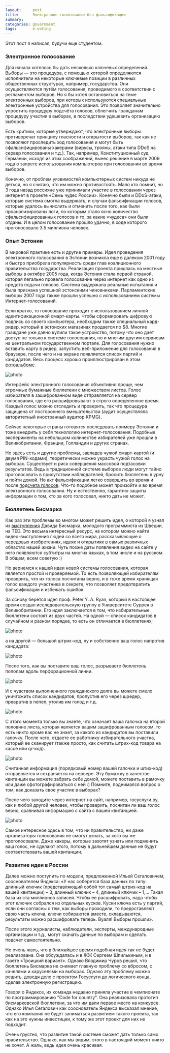 ```yaml
---
layout:     post
title:      Электронное голосование без фальсификации
summary:
categories: government
tags:       e-voting
---
```


Этот пост я написал, будучи еще студентом.

### Электронное голосование

Для начала хотелось бы дать несколько ключевых определений.
Выборы — это процедура, с помощью которой определяются исполнители на некоторые ключевые позиции в различных общественных структурах, например, государства.
Они осуществляются путём голосования, проводимого в соответствии с регламентом выборов.
Но я бы хотел остановиться на теме электронных выборов, при которых используются специальные электронные устройства для голосования.
Это позволяет значительно упростить процедуру подсчёта голосов, облегчить гражданам процедуру участия в выборах, в последствии удешевить организацию выборов.

Есть критики, которые утверждают, что электронные выборы противоречат принципу гласности и открытости выборов, так как не позволяют проследить ход голосования и могут быть сфальсифицированы хакерами (вирусы, трояны, атаки типа DDoS на сервер голосования и т.д.).
Так, например, Конституционный суд Германии, исходя из этих соображений, вынес решение в марте 2009 года о запрете использования компьютеров при голосовании во время выборов.

Конечно, от проблем уязвимостей компьютерных систем никуда не деться, но я считаю, что им можно противостоять.
Мало кто помнит, но 3 года назад россияне уже принимали участие в голосовании через интернет в проекте «Семь чудес России».
Конечно были и DDoS-атаки, которые система смогла выдержать; и случаи фальсификации голосов, которые удалось вычислить и отменить после того, как были проанализированы логи, по которым стало ясно количество сфальсифицированных голосов и то, за какие «чудеса» они были отданы.
И в целом голосование прошло удачно, в ходе которого проголосовало 3.5 миллиона человек.

### Опыт Эстонии

В мировой практике есть и другие примеры.
Идея проведения электронного голосования в Эстонии возникла еще в далеком 2001 году и быстро приобрела популярность среди глав коалиционного правительства государства.
Реализация проекта пришлась на местные выборы в октябре 2005 года, когда Эстония стала первой страной, которая легально провела голосование через интернет как одно из средств подачи голосов.
Система выдержала реальные испытания и была признана успешной эстонскими чиновниками.
Парламентские выборы 2007 года также прошли успешно с использованием системы Интернет-голосований.

Если кратко, то голосование проходит с использованием личной идентификационной смарт-карты.
Чтобы сформировать цифровую подпись со своего компьютера, необходим также специальный кард-ридер, который в эстонских магазинах продается по $8.
Многие граждане уже давно купили такое устройство, потому что оно дает доступ не только к системе голосования, но и многим другим сервисам на центральном государственном портале.
Для голосования нужно вставить карту в ридер, запустить веб-приложение для голосования в браузере, после чего и на экране появляется список партий и кандидатов.
Весь процесс хорошо проиллюстрирован в этом
[фотоальбоме](https://www.flickr.com/photos/jaanus/sets/72157594490033123/detail).

![photo](/images/2011-12-20-e-voting-without-falsification_1.png)

Интерфейс электронного голосования объективно проще, чем огромные бумажные бюллетени с множеством листов.
Голос избирателя в зашифрованном виде отправляется на сервер голосования, где его расшифровывают в строго определенное время.
Каждый голос можно отследить и проверить, так что процедура защищена от постороннего вмешательства (аудит осуществляла авторитетный иностранный аудитор KPMG).

Сейчас некоторые страны готовятся последовать примеру Эстонии и тоже внедрить у себя технологию интернет-голосования.
Подобные эксперименты на небольшом количестве избирателей уже прошли в Великобритании, Франции, Голландии и других странах.

Но здесь есть и другие проблемы, завладев чужой смарт-картой (и двумя PIN-кодами), теоретически можно украсть чужой голос на выборах.
Существует и риск совершения массовой подтасовки результатов.
Ведь в традиционной системе выборов люди могут тайно проголосовать в присутствии наблюдателей, бросить бюллетень в урну и пойти домой.
Но акт фальсификации легко совершить во время и после [подсчета голосов](http://www.forbes.ru/sobytiya/vlast/77204-vybory-2011-kollektsiya-narushenii).
Что-то подобное может произойти и во время электронного голосования.
Ну и естественно, гарантию защиты информации о том, кто за кого голосовал, никто дать не может.

### Бюллетень Бисмарка

Как раз эти проблемы во многом может решить идея, о которой я узнал из [выступления](http://www.ted.com/talks/david_bismark_e_voting_without_fraud) Давида Бисмарка, молодого программиста из Швеции, на TED.
Это весьма интересный ресурс, на котором можно найти видео-выступления людей со всего мира, рассказывающие о передовых изобретениях, идеях и открытиях в самых различных областях нашей жизни.
Чуть позже даты появления видео на сайте у него появляются субтитры на многих языках, в том числе и на русском.
В общем, всем советую :)

Но вернемся к нашей идеи новой системы голосования, которая является простой и проверяемой.
То есть позволяющей избирателям проверить, что их голоса посчитаны верно, и в тоже время хранящая голос каждого участника в секрете, что позволяет предотвратить фальсификации и избежать ошибок.

За основу берется идея проф. Peter Y. A. Ryan, который в настоящее время создал исследовательскую группу в Университете Суррея в Великобритании.
Его идея заключается в том, что избирательные бюллетени состоят из двух частей.
На одной — список кандидатов в случайном и разном порядке, то есть он отличается в бюллетенях;

![photo](/images/2011-12-20-e-voting-without-falsification_2.jpeg)

а на другой — большой штрих-код, ну и собственно ваш голос напротив кандидата:

![photo](/images/2011-12-20-e-voting-without-falsification_3.jpeg)

После того, как вы поставите ваш голос, разрываете бюллетень пополам вдоль перфорационной линии.

![photo](/images/2011-12-20-e-voting-without-falsification_4.jpeg)

И с чувством выполненного гражданского долга вы можете смело уничтожить список кандидатов, пропустив его через шредер, превратив в пепел, утолив им голод и т.д.

![photo](/images/2011-12-20-e-voting-without-falsification_5.jpeg)

С этого момента только вы знаете, что означает ваша галочка на второй половине листа, которая является вашим зашифрованным голосом, то есть никто кроме вас не знает, за какого из кандидатов вы поставили галочку.
После чего, отдаете ее работнику избирательного участка, который ее сканирует (также просто, как считать штрих-код товара на кассе или qr-код).

![photo](/images/2011-12-20-e-voting-without-falsification_6.jpeg)

Считанная информация (порядковый номер вашей галочки и штих-код) отправляется и сохраняется на сервере.
Эту бумажку в качестве квитанции вы можете забрать себе домой, можете поставить в рамочку или даже сфотографироваться с ней :)
Помните, поднимался вопрос о том, как доказать свое участие в выборах?

После чего заходите через интернет на сайт, например, госуслуги.ру, как и любой другой человек, чтобы проверить, посчитан ли ваш голос верно, сравнивая информацию с сайта с вашей квитанцией.

![photo](/images/2011-12-20-e-voting-without-falsification_7.jpeg)

Самое интересное здесь в том, что ни правительство, ни даже организаторы голосования не смогут узнать, за кого вы же проголосовали.
Даже хакеры, которые захотят узнать или подменить ваш голос, не сделают этого, потому в дальнейшем данные не будут соответствовать вашей квитанции.

### Развитие идеи в России

Далее можно поступить по модели, предложенной Ильей Сегаловичем, сооснователем Яндекса: «У нас соберется база данных по типу: длинный ключик (представляющий собой тот самый штрих-код на вашей квитанции) – 3, длинный ключик – 4, длинный ключик – 1,…
Такая база из ста миллионов записей.
Чтобы ее расшифровать, надо чтобы этот ключик собрался из отдельных кусков.
Куски ключа есть у партий, если они согласны с тем, как выборы проходили, то предоставляют свою часть ключа, ключи собираются вместе, складываются, результаты можно расшифровать теперь.
Вуаля!
Выборы прошли».

После этого журналисты, наблюдатели, эксперты, международные организации и т.д., могут скачать данные по выборам и сделать подсчет самостоятельно.

Но очень жаль, что в ближайшее время подобная идея так не будет реализована.
Она обсуждалась и в ЖЖ Сергеем Шпилькиным, и в газете «Троицкий вариант».
Однако Владимир Чуров решил, что бюллетень Бисмарка не снимает главную проблему со вбросом, с качелями и каруселями на выборах.
Однако эту проблему можно решить, доведя дело с проектом Госуслуги до логического конца, сделав электронную регистрацию.

Говоря о Яндексе, их команда недавно приняла участие в чемпионате по программированию "Сode for country".
Она реализовала прототип бисмарковской бюллетени, за что им дали первое место на конкурсе.
Однако Илья Сегалович как сооснователь Яндекса высказал мнение, что его компания не будет заниматься развитием такого проекта, так как на это нужны инвестиции, к тому же этот проект для них не подходит.

Очень грустно, что развитие такой системе сможет дать только само правительство.
Однако, как мы видим, этого в настоящий момент никто не хочет.
А жаль, ведь идея очень красивая.
